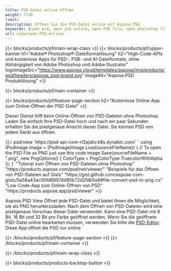 ```yaml
---
title: PSD-Datei online öffnen
weight: 7730
limit: 
description: Öffnen Sie die PSD-Datei online mit Aspose.PSD
keywords: [open psd, open psb online, open PSD file, open photoshop file, preview psd]
url: view/open-PSD-online/
---
```


{{< blocks/products/pf/main-wrap-class >}}
{{< blocks/products/pf/upper-banner h1="Adobe® Photoshop®-Dateiformatlösung" h2="High-Code-APIs und kostenlose Apps für PSD-, PSB- und AI-Dateiformate, ohne Abhängigkeit von Adobe Photoshop und Adobe Illustrator" logoImageSrc="https://www.aspose.cloud/templates/aspose/img/products/psd/headers/aspose_psd-brand.svg" imageAlt="Aspose.PSD Produktlösung" >}}

{{< blocks/products/pf/main-container >}}

{{< blocks/products/pf/feature-page-section h2="Kostenlose Online-App zum Online-Öffnen der PSD-Datei" >}}
<p>Dieser Dienst hilft beim Online-Öffnen von PSD-Dateien ohne Photoshop. Laden Sie einfach Ihre PSD-Datei hoch und nach ein paar Sekunden erhalten Sie die pixelgenaue Ansicht dieser Datei. Sie können PSD von jedem Gerät aus öffnen.</p>
{{< psd/view `https://psd-api-core-rl2ajsbv.k8s.dynabic.com/` 
`    using (PsdImage image = (PsdImage)Image.Load(sourceFileName))
    {
	    // To open the PSD File as PNG just use this code
        image.Save(sourceFileName + ".png",  new PngOptions() {  ColorType = PngColorType.TruecolorWithAlpha });
    }` 
"Tutorial zum Öffnen von PSD-Dateien ohne Photoshop" "https://products.aspose.com/psd/net/viewer/" 
"Beispiele für das Öffnen von PSD-Dateien auf Gists" "https://gist.github.com/aspose-com-gists/5a58a43ac00fd68974d95b72d2fdb5e8#file-convert-psd-to-png-cs" 
"Low-Code-App zum Online-Öffnen von PSD" "https://products.aspose.app/psd/viewer" >}}
<p>Aspose.PSD View Öffnet jede PSD-Datei und bietet Ihnen die Möglichkeit, sie als PNG herunterzuladen. Nach dem Öffnen von PSD-Dateien wird eine pixelgenaue Vorschau dieser Datei verwendet. Kann eine PSD-Datei mit 8 Bit, 16 Bit und 32 Bit pro Farbe geöffnet werden. Wenn Sie die geöffnete PSD-Datei online bearbeiten müssen, verwenden Sie bitte die <a href="https://products.aspose.app/psd/editor">PSD-Editor</a>. Diese App öffnet die PSD nur online</p>
{{< /blocks/products/pf/feature-page-section >}}
{{< /blocks/products/pf/main-container >}}


{{< /blocks/products/pf/main-wrap-class >}}

{{< blocks/products/products-backtop-button >}}
